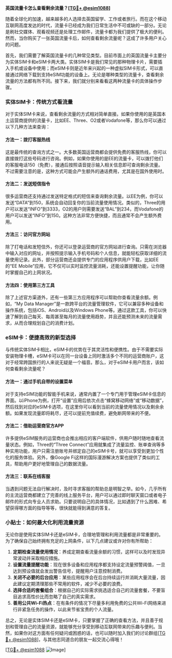 **英国流量卡怎么查看剩余流量？[[TG💪+ @esim1088](https://t.me/s/esim1088)]**

随着全球化的加速，越来越多的人选择去英国留学、工作或者旅行。而在这个移动互联网高度发达的时代，流量卡已经成为我们日常生活中不可或缺的一部分。无论是刷社交媒体、观看视频还是处理工作邮件，流量卡都为我们提供了极大的便利。然而，当你购买了一张英国流量卡后，如何查看剩余流量呢？这成了许多用户关心的问题。

首先，我们需要了解英国流量卡的几种常见类型。目前市面上的英国流量卡主要分为实体SIM卡和eSIM卡两大类。实体SIM卡是我们常见的那种物理卡片，需要插入手机或设备中使用；而eSIM卡则是近年来兴起的一种虚拟SIM卡形式，可以直接通过网络下载到支持eSIM功能的设备上。无论是哪种类型的流量卡，查看剩余流量的方法都有所不同。接下来，我们就分别来看看这两种流量卡的具体操作步骤。

### 实体SIM卡：传统方式看流量

对于实体SIM卡来说，查看剩余流量的方式相对简单直接。如果你使用的是英国本土运营商提供的流量卡，比如EE、Three、O2或者Vodafone等，那么你可以通过以下几种方法来查询：

#### 方法一：拨打客服热线
这是最传统的查询方式之一。大多数英国运营商都会提供免费的客服热线，你可以直接拨打这些号码进行咨询。例如，如果你使用的是EE的流量卡，可以拨打他们的客服电话150（免费），接通后按照语音提示输入相关信息即可查询剩余流量。不过需要注意的是，这种方式可能会产生额外的通话费用，尤其是在国外使用时。

#### 方法二：发送短信指令
很多运营商还支持通过发送特定格式的短信来查询剩余流量。以EE为例，你可以发送“DATA”到150，系统会自动回复你的当前流量使用情况。类似的，Three的用户可以发送“INFO”到3333，O2的用户则需要发送“BAL”到234，而Vodafone的用户可以发送“INFO”到150。这种方法非常方便快捷，而且通常不会产生额外费用。

#### 方法三：访问官方网站
除了打电话和发短信外，你还可以登录运营商的官方网站进行查询。只需在浏览器中输入对应的网址，并按照提示输入手机号码和个人信息，就能轻松获取详细的流量使用记录。此外，部分运营商还会提供专门的应用程序供用户下载，比如EE的“EE Mobile”应用，它不仅可以实时监控流量消耗，还能设置提醒功能，让你随时掌握自己的上网状况。

#### 方法四：使用第三方工具
除了上述官方渠道外，还有一些第三方应用程序可以帮助你查看流量余额。例如，“My Data Manager”是一款跨平台的流量管理软件，它可以兼容多种设备和操作系统，包括iOS、Android以及Windows Phone等。通过这款工具，你可以快速了解到自己每天、每周甚至每月的流量使用趋势，并且还能预测未来的流量需求，从而合理规划自己的消费计划。

### eSIM卡：便捷高效的新型选择

与传统实体SIM卡相比，eSIM卡的优势在于其灵活性和便携性。由于不需要实际安装物理卡槽，eSIM卡可以在同一台设备上同时激活多个不同的运营商账户，这对于经常跨国旅行的人来说无疑是一个福音。那么，对于eSIM卡用户而言，该如何查看剩余流量呢？

#### 方法一：通过手机自带的设置菜单
对于支持eSIM功能的智能手机来说，通常内置了一个专门用于管理eSIM卡信息的界面。以iPhone为例，打开“设置”应用后依次点击“蜂窝移动网络”或“移动数据”，然后找到对应的eSIM卡选项，在这里你可以看到当前的流量使用情况以及剩余余额。如果发现流量即将耗尽，还可以提前充值续费，避免断网带来的不便。

#### 方法二：借助运营商官方APP
许多提供eSIM服务的运营商也会推出相应的客户端软件，供用户随时随地查看流量状态。例如，Three的“Three Connect”应用就集成了流量监控、账单查询等多种实用功能，用户只需注册账号并绑定自己的eSIM卡号，就可以享受到更加个性化的服务体验。另外，像Google Fi这样的国际漫游解决方案也提供了类似的工具，帮助用户更好地管理自己的数据流量。

#### 方法三：联系在线客服
当遇到问题无法自行解决时，及时寻求客服的帮助总是明智之举。如今，几乎所有的主流运营商都建立了完善的线上服务平台，用户可以通过即时聊天窗口或者电子邮件的形式向专业人员求助。只要说明自己的具体情况，比如遇到了什么困难、希望获得哪方面的指导等等，很快就能得到满意的答复。

### 小贴士：如何最大化利用流量资源

无论你是使用实体SIM卡还是eSIM卡，合理地管理和利用流量都是非常重要的。为了确保自己始终拥有充足的上网条件，以下几点建议或许对你有所帮助：

1. **定期检查流量使用情况**：养成定期查看流量余额的习惯，这样可以及时发现异常波动并采取相应措施。
2. **设置流量提醒功能**：现在很多设备和应用程序都支持设定流量预警阈值，一旦达到预设值就会发出警告信号，提醒用户注意控制消费。
3. **关闭不必要的后台应用**：某些应用程序会在后台持续运行并消耗大量流量，因此建议定期清理那些不常用的软件，减少不必要的浪费。
4. **选择合适的套餐组合**：根据自己的实际需求挑选适合自己的流量套餐，不要盲目追求高性价比而忽略了自己的真实需求。
5. **善用公共Wi-Fi热点**：在有条件的情况下尽量多利用免费的公共Wi-Fi网络来进行非紧急任务的操作，以此来节省宝贵的个人流量。

总之，无论是实体SIM卡还是eSIM卡，只要掌握了正确的查看方法，并且善于规划和管理自己的流量资源，就能够充分享受到移动互联网带来的乐趣与便利。当然，如果你对这方面有任何疑问或困惑的话，也可以随时加入我们的讨论群组[[TG💪+ @esim1088](https://t.me/s/esim1088)]，与其他志同道合的朋友一起交流心得哦！

[[TG💪+ @esim1088](https://t.me/s/esim1088) ![Image](https://i.postimg.cc/4NQfJmqS/Snipaste-2025-05-13-00-14-12.png)]